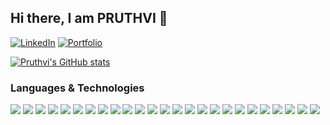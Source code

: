 ## Hi there, I am PRUTHVI 👋

[![LinkedIn](https://img.shields.io/badge/LinkedIn-blue?style=for-the-badge&logoWidth=20&width=80)](https://www.linkedin.com/in/pruthvi-yb/)
[![Portfolio](https://img.shields.io/badge/Portfolio-green?style=for-the-badge&logoWidth=10&width=80)]()

[![Pruthvi's GitHub stats](https://github-readme-stats.vercel.app/api?username=SHADOW-LIGHTS&show_icons=true&theme=buefy&hide_border=true)](https://github.com/SHADOW-LIGHTS/github-readme-stats)

### Languages & Technologies

<img src="https://img.shields.io/badge/-Java-f89820?style=flat&logo=java&logoColor=white"> <img src="https://img.shields.io/badge/-Typescript-2f74c0?style=flat&logo=typescript&logoColor=white"> <img src="https://img.shields.io/badge/-JavaScript-f7df1e?style=flat&logo=javascript&logoColor=black"> <img src="https://img.shields.io/badge/-Python-3776ab?style=flat&logo=python&logoColor=white">  <img src="https://img.shields.io/badge/-C-00599c?style=flat&logo=c&logoColor=white"> <img src="https://img.shields.io/badge/-C++-00599c?style=flat&logo=c%2B%2B&logoColor=white"> <img src="https://img.shields.io/badge/-HTML-e34f26?style=flat&logo=html5&logoColor=white"> <img src="https://img.shields.io/badge/-CSS-9400D3?style=flat&logo=css3&logoColor=white"> <img src="https://img.shields.io/badge/-Spring Boot-4DB33D?style=flat&logo=springboot&logoColor=FFFFFF"> <img src="https://img.shields.io/badge/-React-000000?style=flat&logo=react&logoColor=00c8ff"> <img src="http://img.shields.io/badge/-Node-430098?style=flat&logo=Node.js&logoColor=white"> <img src="http://img.shields.io/badge/-Kafka-232F3E?style=flat&logo=apache-kafka&logoColor=FFFFFF"> <img src="http://img.shields.io/badge/-Redis-F05032?style=flat&logo=redis&logoColor=FFFFFF"> <img src="http://img.shields.io/badge/-REST-6DB33F?style=flat&logo=rest&logoColor=FFFFFF"> <img src="https://img.shields.io/badge/-GraphQL-9400D3?style=flat&logo=graphql&logoColor=white"> <img src="http://img.shields.io/badge/-PostgreSQL-008CBA?style=flat&logo=postgresql&logoColor=FFFFFF"> <img src="https://img.shields.io/badge/-MySQL-F29111?style=flat&logo=mysql&logoColor=FFFFFF"> <img src="https://img.shields.io/badge/-MongoDB-4DB33D?style=flat&logo=mongodb&logoColor=FFFFFF"> <img src="http://img.shields.io/badge/-AWS-F89820?style=flat&logo=amazon&logoColor=white"> <img src="http://img.shields.io/badge/-GCP-4285F4?style=flat&logo=google%20cloud&logoColor=white"> <img src="https://img.shields.io/badge/-Docker-659ad2?style=flat&logo=docker&logoColor=ffffff"> <img src="http://img.shields.io/badge/-Kubernetes-007ACC?style=flat&logo=kubernetes&logoColor=white"> <img src="https://img.shields.io/badge/-Gradle-eed718?style=flat&logo=apache-gradle&logoColor=ffffff"> <img src="http://img.shields.io/badge/-Linux-FCC624?style=flat&logo=linux&logoColor=black"> <img src="http://img.shields.io/badge/-Git-F05032?style=flat&logo=git&logoColor=FFFFFF">

<!---
SHADOW-LIGHTS/SHADOW-LIGHTS is a ✨ special ✨ repository because its `README.md` (this file) appears on your GitHub profile.
You can click the Preview link to take a look at your changes.
--->

